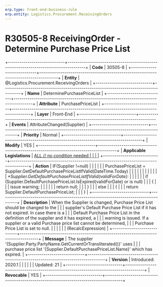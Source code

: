 ```yaml
---
erp.type: front-end-business-rule
erp.entity: Logistics.Procurement.ReceivingOrders
---
```


# R30505-8 ReceivingOrder - Determine Purchase Price List
+-----------------------------+---------------------------------------------------------------------------------------+
| **Code**                    | 30505-8                                                                               |
+-----------------------------+---------------------------------------------------------------------------------------+
| **Entity**                  | @Logistics.Procurement.ReceivingOrders                                                                        |
+-----------------------------+---------------------------------------------------------------------------------------+
| **Name**                    | DeterminePurchasePriceList                                                            |
+-----------------------------+---------------------------------------------------------------------------------------+
| **Attribute**               | PurchasePriceList                                                                     |
+-----------------------------+---------------------------------------------------------------------------------------+
| **Layer**                   | Front-End                                                                             |
+-----------------------------+---------------------------------------------------------------------------------------+
| **Events**                  | AttributeChanged(Supplier)                                                            |
+-----------------------------+---------------------------------------------------------------------------------------+
| **Priority**                | Normal                                                                                |
+-----------------------------+---------------------------------------------------------------------------------------+
| **Modify**                  | YES                                                                                   |
+-----------------------------+---------------------------------------------------------------------------------------+
| **Applicable Legislations** | [ALL // no condition needed                                                           |
|                             | ](https://confluence.erp.net/display/techdoc/Country+Specific+Functionality)          |
+-----------------------------+---------------------------------------------------------------------------------------+
| **Action**                  | IF(Supplier !=null)                                                                   |
|                             |                                                                                       |
|                             | PurchasePriceList = Supplier.GetDefaultPurchasePriceListIfValid(DateTime.Today)       |
|                             |                                                                                       |
|                             |                                                                                       |
|                             |                                                                                       |
|                             | *\*Supplier.GetDefaultPurchasePriceListIfValid(validForDate):*                        |
|                             |                                                                                       |
|                             | if (Supplier.DefaultPurchasePriceList.IsExpired(validForDate) or is null)             |
|                             | {                                                                                     |
|                             | issue warning;                                                                        |
|                             |                                                                                       |
|                             | return null;                                                                          |
|                             | }                                                                                     |
|                             | else                                                                                  |
|                             | {                                                                                     |
|                             | return Supplier.DefaultPurchasePriceList;                                             |
|                             | }                                                                                     |
+-----------------------------+---------------------------------------------------------------------------------------+
| **Description**             | When the Supplier is changed, Purchase Price List should be changed to the            |
|                             | supplier\'s Default Purchase Price List if it has not expired. In case there is a     |
|                             | Default Purchase Price List in the definition of the supplier and it has expired, a   |
|                             | warning is issued. If a supplier or a valid Purchase price list cannot be determined, |
|                             | Purchase Price List is set to null.                                                   |
|                             |                                                                                       |
|                             | (RecalcExpression)                                                                    |
+-----------------------------+---------------------------------------------------------------------------------------+
| **Message**                 | The supplier \'{Supplier.Party.PartyName.GetCurrentOrTransliterated()}\' uses         |
|                             | purchase price list \'{Supplier.DefaultPurchasePriceList.Name}\' which has expired.   |
+-----------------------------+---------------------------------------------------------------------------------------+
| **Version**                 | Introduced: 2020.1                                                                    |
|                             |                                                                                       |
|                             | Updated: 21                                                                           |
+-----------------------------+---------------------------------------------------------------------------------------+
| **Revocable**               | YES                                                                                   |
+-----------------------------+---------------------------------------------------------------------------------------+

  

  

  
